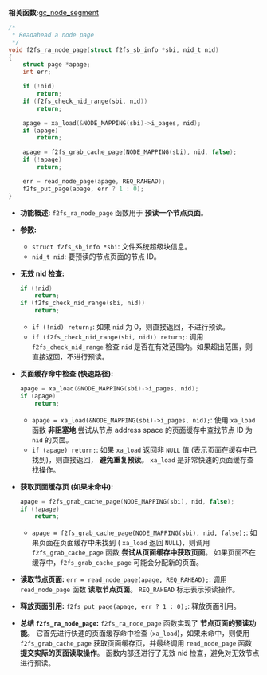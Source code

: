 **相关函数:**[gc_node_segment](https://github.com/sigmanature/learn_os_note/blob/main/6.13.1%E5%86%85%E6%A0%B8%E6%96%87%E6%A1%A3%E6%B3%A8%E9%87%8A/fs/f2fs/gc.c/gc_node_segment.md)<br>
```c
/*
 * Readahead a node page
 */
void f2fs_ra_node_page(struct f2fs_sb_info *sbi, nid_t nid)
{
	struct page *apage;
	int err;

	if (!nid)
		return;
	if (f2fs_check_nid_range(sbi, nid))
		return;

	apage = xa_load(&NODE_MAPPING(sbi)->i_pages, nid);
	if (apage)
		return;

	apage = f2fs_grab_cache_page(NODE_MAPPING(sbi), nid, false);
	if (!apage)
		return;

	err = read_node_page(apage, REQ_RAHEAD);
	f2fs_put_page(apage, err ? 1 : 0);
}
```

*   **功能概述:** `f2fs_ra_node_page` 函数用于 **预读一个节点页面**。

*   **参数:**
    *   `struct f2fs_sb_info *sbi`: 文件系统超级块信息。
    *   `nid_t nid`:  要预读的节点页面的节点 ID。

*   **无效 nid 检查:**
    ```c
    if (!nid)
        return;
    if (f2fs_check_nid_range(sbi, nid))
        return;
    ```
    *   `if (!nid) return;`:  如果 `nid` 为 0，则直接返回，不进行预读。
    *   `if (f2fs_check_nid_range(sbi, nid)) return;`:  调用 `f2fs_check_nid_range` 检查 `nid` 是否在有效范围内。如果超出范围，则直接返回，不进行预读。

*   **页面缓存命中检查 (快速路径):**
    ```c
    apage = xa_load(&NODE_MAPPING(sbi)->i_pages, nid);
    if (apage)
        return;
    ```
    *   `apage = xa_load(&NODE_MAPPING(sbi)->i_pages, nid);`:  使用 `xa_load` 函数 **非阻塞地** 尝试从节点 address space 的页面缓存中查找节点 ID 为 `nid` 的页面。
    *   `if (apage) return;`:  如果 `xa_load` 返回非 `NULL` 值 (表示页面在缓存中已找到)，则直接返回， **避免重复预读**。  `xa_load` 是非常快速的页面缓存查找操作。

*   **获取页面缓存页 (如果未命中):**
    ```c
    apage = f2fs_grab_cache_page(NODE_MAPPING(sbi), nid, false);
    if (!apage)
        return;
    ```
    *   `apage = f2fs_grab_cache_page(NODE_MAPPING(sbi), nid, false);`:  如果页面在页面缓存中未找到 ( `xa_load` 返回 `NULL`)，则调用 `f2fs_grab_cache_page` 函数 **尝试从页面缓存中获取页面**。  如果页面不在缓存中，`f2fs_grab_cache_page` 可能会分配新的页面。

*   **读取节点页面:**  `err = read_node_page(apage, REQ_RAHEAD);`:  调用 `read_node_page` 函数 **读取节点页面**。  `REQ_RAHEAD` 标志表示预读操作。

*   **释放页面引用:**  `f2fs_put_page(apage, err ? 1 : 0);`:  释放页面引用。

*   **总结 `f2fs_ra_node_page`:**  `f2fs_ra_node_page` 函数实现了 **节点页面的预读功能**。  它首先进行快速的页面缓存命中检查 (`xa_load`)，如果未命中，则使用 `f2fs_grab_cache_page` 获取页面缓存页，并最终调用 `read_node_page` 函数 **提交实际的页面读取操作**。  函数内部还进行了无效 nid 检查，避免对无效节点进行预读。
